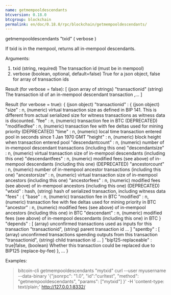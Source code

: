 ```yaml
---
name: getmempooldescendants
btcversion: 0.18.0
btcgroup: blockchain
permalink: en/doc/0.18.0/rpc/blockchain/getmempooldescendants/
---
```


getmempooldescendants "txid" ( verbose )

If txid is in the mempool, returns all in-mempool descendants.

Arguments:
1. txid       (string, required) The transaction id (must be in mempool)
2. verbose    (boolean, optional, default=false) True for a json object, false for array of transaction ids

Result (for verbose = false):
[                       (json array of strings)
  "transactionid"           (string) The transaction id of an in-mempool descendant transaction
  ,...
]

Result (for verbose = true):
{                           (json object)
  "transactionid" : {       (json object)
    "size" : n,             (numeric) virtual transaction size as defined in BIP 141. This is different from actual serialized size for witness transactions as witness data is discounted.
    "fee" : n,              (numeric) transaction fee in BTC (DEPRECATED)
    "modifiedfee" : n,      (numeric) transaction fee with fee deltas used for mining priority (DEPRECATED)
    "time" : n,             (numeric) local time transaction entered pool in seconds since 1 Jan 1970 GMT
    "height" : n,           (numeric) block height when transaction entered pool
    "descendantcount" : n,  (numeric) number of in-mempool descendant transactions (including this one)
    "descendantsize" : n,   (numeric) virtual transaction size of in-mempool descendants (including this one)
    "descendantfees" : n,   (numeric) modified fees (see above) of in-mempool descendants (including this one) (DEPRECATED)
    "ancestorcount" : n,    (numeric) number of in-mempool ancestor transactions (including this one)
    "ancestorsize" : n,     (numeric) virtual transaction size of in-mempool ancestors (including this one)
    "ancestorfees" : n,     (numeric) modified fees (see above) of in-mempool ancestors (including this one) (DEPRECATED)
    "wtxid" : hash,         (string) hash of serialized transaction, including witness data
    "fees" : {
        "base" : n,         (numeric) transaction fee in BTC
        "modified" : n,     (numeric) transaction fee with fee deltas used for mining priority in BTC
        "ancestor" : n,     (numeric) modified fees (see above) of in-mempool ancestors (including this one) in BTC
        "descendant" : n,   (numeric) modified fees (see above) of in-mempool descendants (including this one) in BTC
    }
    "depends" : [           (array) unconfirmed transactions used as inputs for this transaction
        "transactionid",    (string) parent transaction id
       ... ]
    "spentby" : [           (array) unconfirmed transactions spending outputs from this transaction
        "transactionid",    (string) child transaction id
       ... ]
    "bip125-replaceable" : true|false,  (boolean) Whether this transaction could be replaced due to BIP125 (replace-by-fee)
  }, ...
}

Examples:
> bitcoin-cli getmempooldescendants "mytxid"
> curl --user myusername --data-binary '{"jsonrpc": "1.0", "id":"curltest", "method": "getmempooldescendants", "params": ["mytxid"] }' -H 'content-type: text/plain;' http://127.0.0.1:8332/


